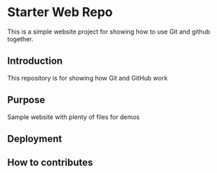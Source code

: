 # Starter Web Repo
This is a simple website project for showing how to use Git and github together.
## Introduction

This repository is for showing how Git and GitHub work

## Purpose

Sample website with plenty of files for demos

## Deployment

## How to contributes